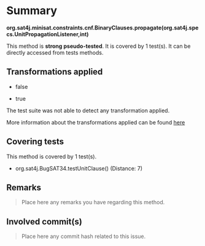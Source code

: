 # Summary
**org.sat4j.minisat.constraints.cnf.BinaryClauses.propagate(org.sat4j.specs.UnitPropagationListener,int)**

This method is **strong pseudo-tested**.
It is covered by 1 test(s). It can be directly accessed from tests methods.


## Transformations applied

- false

- true


The test suite was not able to detect any transformation applied.

More information about the transformations applied can be found [here](https://github.com/STAMP-project/pitest-descartes)

## Covering tests
This method is covered by 1 test(s).
* org.sat4j.BugSAT34.testUnitClause() (Distance: 7)


## Remarks
> Place here any remarks you have regarding this method.

## Involved commit(s)

> Place here any commit hash related to this issue.
